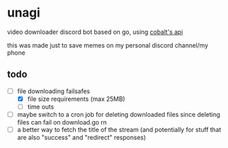 # unagi

video downloader discord bot based on go, using [cobalt's api](https://github.com/imputnet/cobalt)

this was made just to save memes on my personal discord channel/my phone

## todo

- [ ] file downloading failsafes
  - [x] file size requirements (max 25MB)
  - [ ] time outs
- [ ] maybe switch to a cron job for deleting downloaded files since deleting files can fail on download.go rn
- [ ] a better way to fetch the title of the stream (and potentially for stuff that are also "success" and "redirect" responses)
